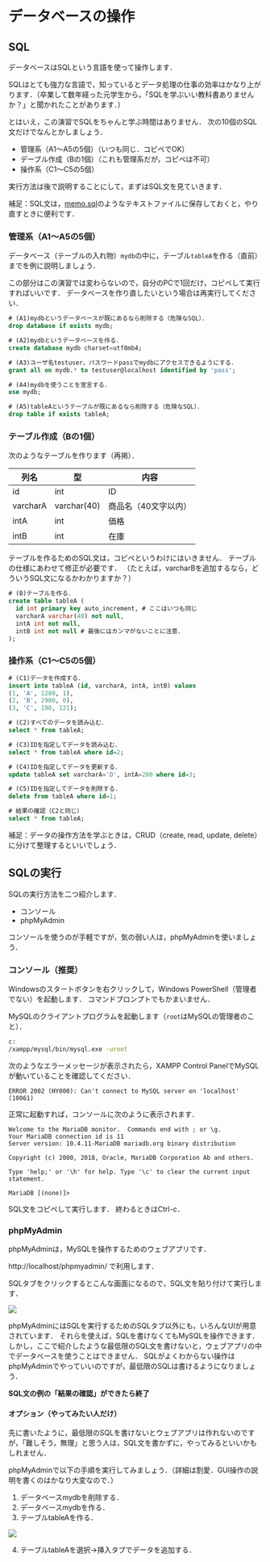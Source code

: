 # データベースの操作

## SQL

データベースはSQLという言語を使って操作します．

SQLはとても強力な言語で，知っているとデータ処理の仕事の効率はかなり上がります．（卒業して数年経った元学生から，「SQLを学ぶいい教科書ありませんか？」と聞かれたことがあります．）

とはいえ，この演習でSQLをちゃんと学ぶ時間はありません．
次の10個のSQL文だけでなんとかしましょう．

* 管理系（A1～A5の5個）（いつも同じ．コピペでOK）
* デーブル作成（Bの1個）（これも管理系だが，コピペは不可）
* 操作系（C1～C5の5個）

実行方法は後で説明することにして，まずはSQL文を見ていきます．

補足：SQL文は，[memo.sql](memo.sql)のようなテキストファイルに保存しておくと，やり直すときに便利です．

### 管理系（A1～A5の5個）

データベース（テーブルの入れ物）`mydb`の中に，テーブル`tableA`を作る（直前）までを例に説明しましょう．

この部分はこの演習では変わらないので，自分のPCで1回だけ，コピペして実行すればいいです．
データベースを作り直したいという場合は再実行してください．

```sql
# (A1)mydbというデータベースが既にあるなら削除する（危険なSQL）．
drop database if exists mydb;

# (A2)mydbというデータベースを作る．
create database mydb charset=utf8mb4;

# (A3)ユーザ名testuser，パスワードpassでmydbにアクセスできるようにする．
grant all on mydb.* to testuser@localhost identified by 'pass';

# (A4)mydbを使うことを宣言する．
use mydb;

# (A5)tableAというテーブルが既にあるなら削除する（危険なSQL）．
drop table if exists tableA;
```

### テーブル作成（Bの1個）

次のようなテーブルを作ります（再掲）．

列名|型|内容
--|--|--
id|int|ID
varcharA|varchar(40)|商品名（40文字以内）
intA|int|価格
intB|int|在庫

テーブルを作るためのSQL文は，コピペというわけにはいきません．
テーブルの仕様にあわせて修正が必要です．
（たとえば，varcharBを追加するなら，どういうSQL文になるかわかりますか？）

```sql
# (B)テーブルを作る．
create table tableA (
  id int primary key auto_increment, # ここはいつも同じ
  varcharA varchar(40) not null,
  intA int not null,
  intB int not null # 最後にはカンマがないことに注意．
);
```

### 操作系（C1～C5の5個）

```sql
# (C1)データを作成する．
insert into tableA (id, varcharA, intA, intB) values
(1, 'A', 1280, 1),
(2, 'B', 2980, 0),
(3, 'C', 198, 121);

# (C2)すべてのデータを読み込む．
select * from tableA;

# (C3)IDを指定してデータを読み込む．
select * from tableA where id=2;

# (C4)IDを指定してデータを更新する．
update tableA set varcharA='D', intA=200 where id=3;

# (C5)IDを指定してデータを削除する．
delete from tableA where id=1;

# 結果の確認（C2と同じ）
select * from tableA;
```

補足：データの操作方法を学ぶときは，CRUD（create, read, update, delete）に分けて整理するといいでしょう．

## SQLの実行

SQLの実行方法を二つ紹介します．

* コンソール
* phpMyAdmin

コンソールを使うのが手軽ですが，気の弱い人は，phpMyAdminを使いましょう．

### コンソール（推奨）

Windowsのスタートボタンを右クリックして，Windows PowerShell（管理者でない）を起動します．
コマンドプロンプトでもかまいません．

MySQLのクライアントプログラムを起動します（`root`はMySQLの管理者のこと）．

```bash
c:
/xampp/mysql/bin/mysql.exe -uroot
```

次のようなエラーメッセージが表示されたら，XAMPP Control PanelでMySQLが動いていることを確認してください．

```
ERROR 2002 (HY000): Can't connect to MySQL server on 'localhost' (10061)
```

正常に起動すれば，コンソールに次のように表示されます．

```
Welcome to the MariaDB monitor.  Commands end with ; or \g.
Your MariaDB connection id is 11
Server version: 10.4.11-MariaDB mariadb.org binary distribution

Copyright (c) 2000, 2018, Oracle, MariaDB Corporation Ab and others.

Type 'help;' or '\h' for help. Type '\c' to clear the current input statement.

MariaDB [(none)]>
```

SQL文をコピペして実行します．
終わるときはCtrl-c．

### phpMyAdmin

phpMyAdminは，MySQLを操作するためのウェブアプリです．

http://localhost/phpmyadmin/ で利用します．

SQLタブをクリックするとこんな画面になるので，SQL文を貼り付けて実行します．

![](images/phpmyadmin.png)

phpMyAdminにはSQLを実行するためのSQLタブ以外にも，いろんなUIが用意されています．
それらを使えば，SQLを書けなくてもMySQLを操作できます．
しかし，ここで紹介したような最低限のSQL文を書けないと，ウェブアプリの中でデータベースを使うことはできません．
SQLがよくわからない操作はphpMyAdminでやっていいのですが，最低限のSQLは書けるようになりましょう．

**SQL文の例の「結果の確認」ができたら終了**

#### オプション（やってみたい人だけ）

先に書いたように，最低限のSQLを書けないとウェブアプリは作れないのですが，「難しそう，無理」と思う人は，SQL文を書かずに，やってみるといいかもしれません．

phpMyAdminで以下の手順を実行してみましょう．（詳細は割愛．GUI操作の説明を書くのはかなり大変なので．）

1. データベースmydbを削除する．
1. データベースmydbを作る．
1. テーブルtableAを作る．

![](images/phpmyadmin-createtable.png)

4. テーブルtableAを選択→挿入タブでデータを追加する．
